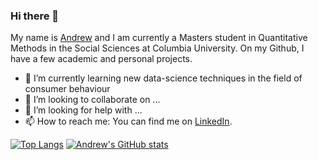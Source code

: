 ### Hi there 👋

My name is [Andrew](https://ael2193.github.io/) and I am currently a Masters student in Quantitative Methods in the Social Sciences at Columbia University. On my Github, I have a few academic and personal projects. 


- 🌱 I’m currently learning new data-science techniques in the field of consumer behaviour 
- 👯 I’m looking to collaborate on ...
- 🤔 I’m looking for help with ...
- 📫 How to reach me: You can find me on [LinkedIn](https://www.linkedin.com/in/andrewedwardlai/).



[![Top Langs](https://github-readme-stats.vercel.app/api/top-langs/?username=ael2193)](https://github.com/ael2193/github-readme-stats)
[![Andrew's GitHub stats](https://github-readme-stats.vercel.app/api?username=ael2193)](https://github.com/ael2193/github-readme-stats)
